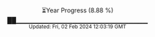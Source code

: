 <p align="center">
⏳Year Progress (8.88 %)<br>
██▁▁▁▁▁▁▁▁▁▁▁▁▁▁▁▁▁▁▁▁▁▁▁▁▁▁▁▁ <br>
<sub>Updated: Fri, 02 Feb 2024 12:03:19 GMT</sub>
</p>

